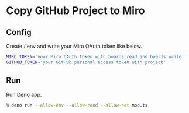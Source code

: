 # Copy GitHub Project to Miro

## Config

Create /.env and write your Miro OAuth token like below.

```sh
MIRO_TOKEN='your Miro OAuth token with boards:read and boards:write'
GITHUB_TOKEN='your GitHub personal access token with project'
```

## Run

Run Deno app.

```sh
% deno run --allow-env --allow-read --allow-net mod.ts
```
